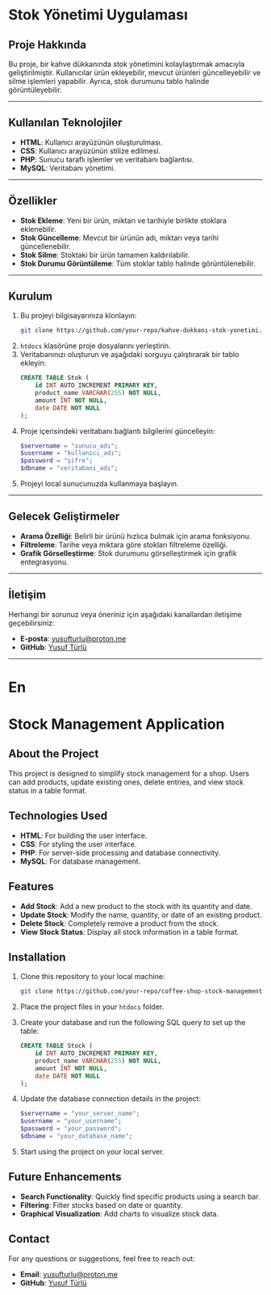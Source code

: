 
# Stok Yönetimi Uygulaması

## Proje Hakkında
Bu proje, bir kahve dükkanında stok yönetimini kolaylaştırmak amacıyla geliştirilmiştir. Kullanıcılar ürün ekleyebilir, mevcut ürünleri güncelleyebilir ve silme işlemleri yapabilir. Ayrıca, stok durumunu tablo halinde görüntüleyebilir.

---

## Kullanılan Teknolojiler
- **HTML**: Kullanıcı arayüzünün oluşturulması.
- **CSS**: Kullanıcı arayüzünün stilize edilmesi.
- **PHP**: Sunucu taraflı işlemler ve veritabanı bağlantısı.
- **MySQL**: Veritabanı yönetimi.

---

## Özellikler
- **Stok Ekleme**: Yeni bir ürün, miktarı ve tarihiyle birlikte stoklara eklenebilir.
- **Stok Güncelleme**: Mevcut bir ürünün adı, miktarı veya tarihi güncellenebilir.
- **Stok Silme**: Stoktaki bir ürün tamamen kaldırılabilir.
- **Stok Durumu Görüntüleme**: Tüm stoklar tablo halinde görüntülenebilir.

---

## Kurulum
1. Bu projeyi bilgisayarınıza klonlayın:
   ```bash
   git clone https://github.com/your-repo/kahve-dukkanı-stok-yonetimi.git
   ```
2. `htdocs` klasörüne proje dosyalarını yerleştirin.
3. Veritabanınızı oluşturun ve aşağıdaki sorguyu çalıştırarak bir tablo ekleyin:
   ```sql
   CREATE TABLE Stok (
       id INT AUTO_INCREMENT PRIMARY KEY,
       product_name VARCHAR(255) NOT NULL,
       amount INT NOT NULL,
       date DATE NOT NULL
   );
   ```
4. Proje içerisindeki veritabanı bağlantı bilgilerini güncelleyin:
   ```php
   $servername = "sunucu_adı";
   $username = "kullanıcı_adı";
   $password = "şifre";
   $dbname = "veritabanı_adı";
   ```
5. Projeyi local sunucunuzda kullanmaya başlayın.

---

## Gelecek Geliştirmeler
- **Arama Özelliği**: Belirli bir ürünü hızlıca bulmak için arama fonksiyonu.
- **Filtreleme**: Tarihe veya miktara göre stokları filtreleme özelliği.
- **Grafik Görselleştirme**: Stok durumunu görselleştirmek için grafik entegrasyonu.

---

## İletişim
Herhangi bir sorunuz veya öneriniz için aşağıdaki kanallardan iletişime geçebilirsiniz:
- **E-posta**: yusufturlu@proton.me
- **GitHub**: [Yusuf Türlü](https://github.com/yusufturlu)

--- 
# En 

# Stock Management Application

## About the Project

This project is designed to simplify stock management for a shop. Users can add products, update existing ones, delete entries, and view stock status in a table format.

## Technologies Used

- **HTML**: For building the user interface.
- **CSS**: For styling the user interface.
- **PHP**: For server-side processing and database connectivity.
- **MySQL**: For database management.

## Features

- **Add Stock**: Add a new product to the stock with its quantity and date.
- **Update Stock**: Modify the name, quantity, or date of an existing product.
- **Delete Stock**: Completely remove a product from the stock.
- **View Stock Status**: Display all stock information in a table format.

## Installation

1. Clone this repository to your local machine:

   ```bash
   git clone https://github.com/your-repo/coffee-shop-stock-management.git
   ```

2. Place the project files in your `htdocs` folder.

3. Create your database and run the following SQL query to set up the table:

   ```sql
   CREATE TABLE Stock (
       id INT AUTO_INCREMENT PRIMARY KEY,
       product_name VARCHAR(255) NOT NULL,
       amount INT NOT NULL,
       date DATE NOT NULL
   );
   ```

4. Update the database connection details in the project:

   ```php
   $servername = "your_server_name";
   $username = "your_username";
   $password = "your_password";
   $dbname = "your_database_name";
   ```

5. Start using the project on your local server.

## Future Enhancements

- **Search Functionality**: Quickly find specific products using a search bar.
- **Filtering**: Filter stocks based on date or quantity.
- **Graphical Visualization**: Add charts to visualize stock data.

## Contact

For any questions or suggestions, feel free to reach out:

- **Email**: yusufturlu@proton.me
- **GitHub**: [Yusuf Türlü](https://github.com/YusufTurlu)
